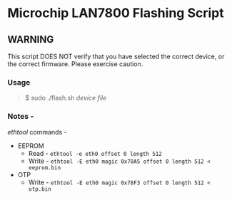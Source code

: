 # Microchip LAN7800 Flashing Script

## WARNING
This script DOES NOT verify that you have selected the correct device, or the correct firmware. Please exercise caution.

### Usage
> $ sudo ./flash.sh *device* *file*


### Notes - 
*ethtool* commands - 
* EEPROM
  * Read - `ethtool -e eth0 offset 0 length 512`
  * Write - `ethtool -E eth0 magic 0x78A5 offset 0 length 512 < eeprom.bin`
* OTP
  * Write - `ethtool -E eth0 magic 0x78F3 offset 0 length 512 < otp.bin`
